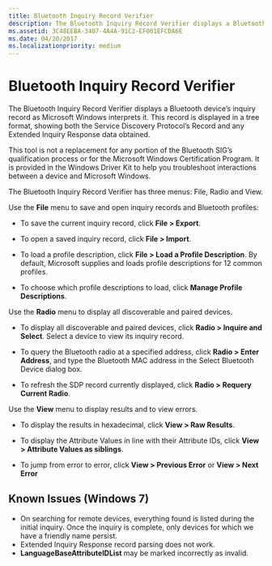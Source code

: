 ```yaml
---
title: Bluetooth Inquiry Record Verifier
description: The Bluetooth Inquiry Record Verifier displays a Bluetooth device’s inquiry record as Microsoft Windows interprets it.
ms.assetid: 3C48EEBA-3407-4A4A-91C2-EF001EFCDA6E
ms.date: 04/20/2017
ms.localizationpriority: medium
---
```


# Bluetooth Inquiry Record Verifier


The Bluetooth Inquiry Record Verifier displays a Bluetooth device’s inquiry record as Microsoft Windows interprets it. This record is displayed in a tree format, showing both the Service Discovery Protocol’s Record and any Extended Inquiry Response data obtained.

This tool is not a replacement for any portion of the Bluetooth SIG’s qualification process or for the Microsoft Windows Certification Program. It is provided in the Windows Driver Kit to help you troubleshoot interactions between a device and Microsoft Windows.

The Bluetooth Inquiry Record Verifier has three menus: File, Radio and View.

Use the **File** menu to save and open inquiry records and Bluetooth profiles:

-   To save the current inquiry record, click **File &gt; Export**.

-   To open a saved inquiry record, click **File &gt; Import**.

-   To load a profile description, click **File &gt; Load a Profile Description**. By default, Microsoft supplies and loads profile descriptions for 12 common profiles.

-   To choose which profile descriptions to load, click **Manage Profile Descriptions**.

Use the **Radio** menu to display all discoverable and paired devices.

-   To display all discoverable and paired devices, click **Radio &gt; Inquire and Select**. Select a device to view its inquiry record.

-   To query the Bluetooth radio at a specified address, click **Radio &gt; Enter Address**, and type the Bluetooth MAC address in the Select Bluetooth Device dialog box.
-   To refresh the SDP record currently displayed, click **Radio &gt; Requery Current Radio**.

Use the **View** menu to display results and to view errors.

-   To display the results in hexadecimal, click **View &gt; Raw Results**.

-   To display the Attribute Values in line with their Attribute IDs, click **View &gt; Attribute Values as siblings**.

-   To jump from error to error, click **View &gt; Previous Error** or **View &gt; Next Error**

## <span id="Known_Issues__Windows_7_"></span><span id="known_issues__windows_7_"></span><span id="KNOWN_ISSUES__WINDOWS_7_"></span>Known Issues (Windows 7)


-   On searching for remote devices, everything found is listed during the initial inquiry. Once the inquiry is complete, only devices for which we have a friendly name persist.
-   Extended Inquiry Response record parsing does not work.
-   **LanguageBaseAttributeIDList** may be marked incorrectly as invalid.

 

 





